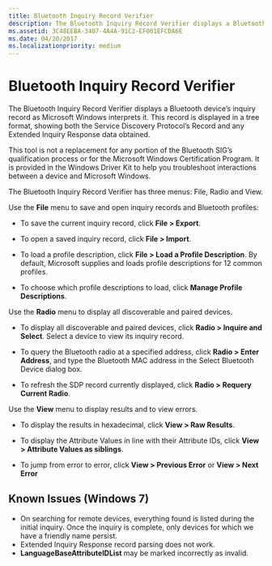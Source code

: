 ```yaml
---
title: Bluetooth Inquiry Record Verifier
description: The Bluetooth Inquiry Record Verifier displays a Bluetooth device’s inquiry record as Microsoft Windows interprets it.
ms.assetid: 3C48EEBA-3407-4A4A-91C2-EF001EFCDA6E
ms.date: 04/20/2017
ms.localizationpriority: medium
---
```


# Bluetooth Inquiry Record Verifier


The Bluetooth Inquiry Record Verifier displays a Bluetooth device’s inquiry record as Microsoft Windows interprets it. This record is displayed in a tree format, showing both the Service Discovery Protocol’s Record and any Extended Inquiry Response data obtained.

This tool is not a replacement for any portion of the Bluetooth SIG’s qualification process or for the Microsoft Windows Certification Program. It is provided in the Windows Driver Kit to help you troubleshoot interactions between a device and Microsoft Windows.

The Bluetooth Inquiry Record Verifier has three menus: File, Radio and View.

Use the **File** menu to save and open inquiry records and Bluetooth profiles:

-   To save the current inquiry record, click **File &gt; Export**.

-   To open a saved inquiry record, click **File &gt; Import**.

-   To load a profile description, click **File &gt; Load a Profile Description**. By default, Microsoft supplies and loads profile descriptions for 12 common profiles.

-   To choose which profile descriptions to load, click **Manage Profile Descriptions**.

Use the **Radio** menu to display all discoverable and paired devices.

-   To display all discoverable and paired devices, click **Radio &gt; Inquire and Select**. Select a device to view its inquiry record.

-   To query the Bluetooth radio at a specified address, click **Radio &gt; Enter Address**, and type the Bluetooth MAC address in the Select Bluetooth Device dialog box.
-   To refresh the SDP record currently displayed, click **Radio &gt; Requery Current Radio**.

Use the **View** menu to display results and to view errors.

-   To display the results in hexadecimal, click **View &gt; Raw Results**.

-   To display the Attribute Values in line with their Attribute IDs, click **View &gt; Attribute Values as siblings**.

-   To jump from error to error, click **View &gt; Previous Error** or **View &gt; Next Error**

## <span id="Known_Issues__Windows_7_"></span><span id="known_issues__windows_7_"></span><span id="KNOWN_ISSUES__WINDOWS_7_"></span>Known Issues (Windows 7)


-   On searching for remote devices, everything found is listed during the initial inquiry. Once the inquiry is complete, only devices for which we have a friendly name persist.
-   Extended Inquiry Response record parsing does not work.
-   **LanguageBaseAttributeIDList** may be marked incorrectly as invalid.

 

 





